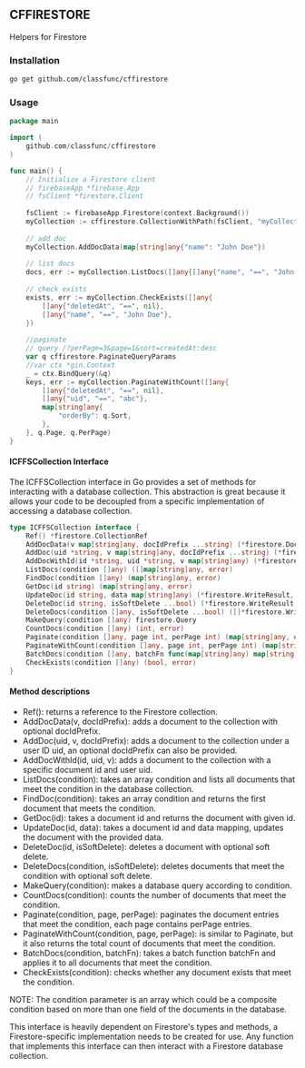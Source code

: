 ## CFFIRESTORE

Helpers for Firestore

### Installation

```bash
go get github.com/classfunc/cffirestore
```

### Usage

```go
package main

import (
	github.com/classfunc/cffirestore
)

func main() {
	// Initialize a Firestore client
	// firebaseApp *firebase.App
	// fsClient *firestore.Client
	
	fsClient := firebaseApp.Firestore(context.Background())
	myCollection := cffirestore.CollectionWithPath(fsClient, "myCollection")
	
	// add doc
	myCollection.AddDocData(map[string]any{"name": "John Doe"})
	
	// list docs
	docs, err := myCollection.ListDocs([]any{[]any{"name", "==", "John Doe"}})
	
	// check exists
	exists, err := myCollection.CheckExists([]any{
		[]any{"deletedAt", "==", nil},
		[]any{"name", "==", "John Doe"},
	})
	
	//paginate
	// query /?perPage=3&page=1&sort=createdAt:desc
	var q cffirestore.PaginateQueryParams
	//var ctx *gin.Context
	_ = ctx.BindQuery(&q)
	keys, err := myCollection.PaginateWithCount([]any{
		[]any{"deletedAt", "==", nil},
		[]any{"uid", "==", "abc"},
		map[string]any{
			"orderBy": q.Sort,
		},
	}, q.Page, q.PerPage)
}

```

#### ICFFSCollection Interface
The ICFFSCollection interface in Go provides a set of methods for interacting with a database collection. This abstraction is great because it allows your code to be decoupled from a specific implementation of accessing a database collection.
```go
type ICFFSCollection interface {
	Ref() *firestore.CollectionRef
	AddDocData(v map[string]any, docIdPrefix ...string) (*firestore.DocumentRef, *firestore.WriteResult, error)
	AddDoc(uid *string, v map[string]any, docIdPrefix ...string) (*firestore.DocumentRef, *firestore.WriteResult, error)
	AddDocWithId(id *string, uid *string, v map[string]any) (*firestore.DocumentRef, *firestore.WriteResult, error)
	ListDocs(condition []any) ([]map[string]any, error)
	FindDoc(condition []any) (map[string]any, error)
	GetDoc(id string) (map[string]any, error)
	UpdateDoc(id string, data map[string]any) (*firestore.WriteResult, error)
	DeleteDoc(id string, isSoftDelete ...bool) (*firestore.WriteResult, error)
	DeleteDocs(condition []any, isSoftDelete ...bool) ([]*firestore.WriteResult, error)
	MakeQuery(condition []any) firestore.Query
	CountDocs(condition []any) (int, error)
	Paginate(condition []any, page int, perPage int) (map[string]any, error)
	PaginateWithCount(condition []any, page int, perPage int) (map[string]any, error)
	BatchDocs(condition []any, batchFn func(map[string]any) map[string]any) ([]*firestore.WriteResult, error)
	CheckExists(condition []any) (bool, error)
}
```

#### Method descriptions
- Ref(): returns a reference to the Firestore collection.
- AddDocData(v, docIdPrefix): adds a document to the collection with optional docIdPrefix.
- AddDoc(uid, v, docIdPrefix): adds a document to the collection under a user ID uid, an optional docIdPrefix can also be provided.
- AddDocWithId(id, uid, v): adds a document to the collection with a specific document id and user uid.
- ListDocs(condition): takes an array condition and lists all documents that meet the condition in the database collection.
- FindDoc(condition): takes an array condition and returns the first document that meets the condition.
- GetDoc(id): takes a document id and returns the document with given id.
- UpdateDoc(id, data): takes a document id and data mapping, updates the document with the provided data.
- DeleteDoc(id, isSoftDelete): deletes a document with optional soft delete.
- DeleteDocs(condition, isSoftDelete): deletes documents that meet the condition with optional soft delete.
- MakeQuery(condition): makes a database query according to condition.
- CountDocs(condition): counts the number of documents that meet the condition.
- Paginate(condition, page, perPage): paginates the document entries that meet the condition, each page contains perPage entries.
- PaginateWithCount(condition, page, perPage): is similar to Paginate, but it also returns the total count of documents that meet the condition.
- BatchDocs(condition, batchFn): takes a batch function batchFn and applies it to all documents that meet the condition.
- CheckExists(condition): checks whether any document exists that meet the condition.

NOTE: The condition parameter is an array which could be a composite condition based on more than one field of the documents in the database. 

This interface is heavily dependent on Firestore's types and methods, a Firestore-specific implementation needs to be created for use. Any function that implements this interface can then interact with a Firestore database collection.

